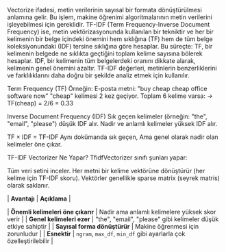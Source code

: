 Vectorize ifadesi, metin verilerinin sayısal bir formata dönüştürülmesi anlamına gelir. Bu işlem, makine öğrenimi algoritmalarının metin verilerini işleyebilmesi için gereklidir.
TF-IDF (Term Frequency-Inverse Document Frequency) ise, metin vektörizasyonunda kullanılan bir tekniktir ve her bir kelimenin bir belge içindeki önemini hem sıklığına (TF) hem de tüm belge koleksiyonundaki (IDF) tersine sıklığına göre hesaplar. 
Bu süreçte:
TF, bir kelimenin belgede ne sıklıkta geçtiğini toplam kelime sayısına bölerek hesaplar. 
IDF, bir kelimenin tüm belgelerdeki oranını dikkate alarak, kelimenin genel önemini azaltır. 
TF-IDF değerleri, metinlerin benzerliklerini ve farklılıklarını daha doğru bir şekilde analiz etmek için kullanılır.

Term Frequency (TF)
Örneğin:
E-posta metni: "buy cheap cheap office software now"
"cheap" kelimesi 2 kez geçiyor. Toplam 6 kelime varsa:
→ TF(cheap) = 2/6 = 0.33

Inverse Document Frequency (IDF)
Sık geçen kelimeler (örneğin: "the", "email", "please") düşük IDF alır.
Nadir ve anlamlı kelimeler yüksek IDF alır.

TF × IDF = TF-IDF
Aynı dokümanda sık geçen,
Ama genel olarak nadir olan kelimeler öne çıkar.

TF-IDF Vectorizer Ne Yapar?
TfidfVectorizer sınıfı şunları yapar:

Tüm veri setini inceler.
Her metni bir kelime vektörüne dönüştürür (her kelime için TF-IDF skoru).
Vektörler genellikle sparse matrix (seyrek matris) olarak saklanır.

|              **Avantajı**         |            **Açıklama**         |

| **Önemli kelimeleri öne çıkarır** | Nadir ama anlamlı kelimelere yüksek skor verir |
| **Genel kelimeleri ezer**         | "the", "email", "please" gibi kelimeler düşük etkiye sahiptir |
| **Sayısal forma dönüştürür**      | Makine öğrenmesi için zorunludur |
| **Esnektir**                      | `ngram`, `max_df`, `min_df` gibi ayarlarla çok özelleştirilebilir |


